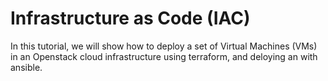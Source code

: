 # Infrastructure as Code (IAC)

In this tutorial, we will show how to deploy a set of Virtual Machines (VMs)
in an Openstack cloud infrastructure using terraform, and deloying an
with ansible.

